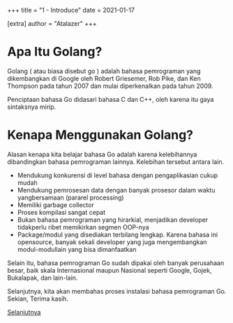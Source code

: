 +++
title = "1 - Introduce"
date = 2021-01-17

[extra]
author = "Atalazer"
+++

# Apa Itu Golang?
Golang ( atau biasa disebut go ) adalah bahasa pemrograman yang dikembangkan di Google oleh Robert Griesemer, Rob Pike, dan Ken Thompson pada tahun 2007 dan mulai diperkenalkan pada tahun 2009.  

Penciptaan bahasa Go didasari bahasa C dan C++, oleh karena itu gaya sintaksnya mirip.
# Kenapa Menggunakan Golang?
Alasan kenapa kita belajar bahasa Go adalah karena kelebihannya dibandingkan bahasa pemrograman lainnya. Kelebihan tersebut antara lain.
- Mendukung konkurensi di level bahasa dengan pengaplikasian cukup mudah
- Mendukung pemrosesan data dengan banyak prosesor dalam waktu yangbersamaan (pararel processing)
- Memiliki garbage collector
- Proses kompilasi sangat cepat
- Bukan bahasa pemrograman yang hirarkial, menjadikan developer tidakperlu ribet memikirkan segmen OOP-nya
- Package/modul yang disediakan terbilang lengkap. Karena bahasa ini opensource, banyak sekali developer yang juga mengembangkan modul-modullain yang bisa dimanfaatkan

Selain itu, bahasa pemrograman Go sudah dipakai oleh banyak perusahaan besar, baik skala Internasional maupun Nasional seperti Google, Gojek, Bukalapak, dan lain-lain.

Selanjutnya, kita akan membahas proses instalasi bahasa pemrograman Go. Sekian, Terima kasih.

[Selanjutnya](../2-instalasi/)

